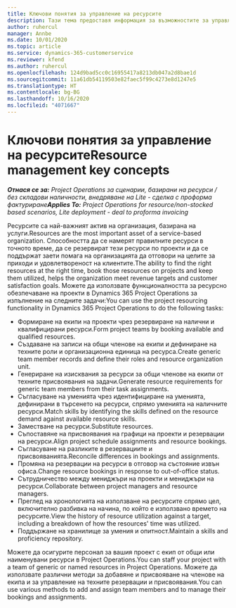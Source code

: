 ```yaml
---
title: Ключови понятия за управление на ресурсите
description: Тази тема предоставя информация за възможностите за управление на ресурс в Microsoft Dynamics Project Operations.
author: ruhercul
manager: Annbe
ms.date: 10/01/2020
ms.topic: article
ms.service: dynamics-365-customerservice
ms.reviewer: kfend
ms.author: ruhercul
ms.openlocfilehash: 124d9bad5cc0c16955417a8213db047a2d8bae1d
ms.sourcegitcommit: 11a61db54119503e82faec5f99c4273e8d1247e5
ms.translationtype: HT
ms.contentlocale: bg-BG
ms.lasthandoff: 10/16/2020
ms.locfileid: "4071667"
---
```

# <a name="resource-management-key-concepts"></a><span data-ttu-id="f962c-103">Ключови понятия за управление на ресурсите</span><span class="sxs-lookup"><span data-stu-id="f962c-103">Resource management key concepts</span></span>

<span data-ttu-id="f962c-104">_**Отнася се за:** Project Operations за сценарии, базирани на ресурси / без складови наличности, внедряване на Lite - сделка с проформа фактуриране_</span><span class="sxs-lookup"><span data-stu-id="f962c-104">_**Applies To:** Project Operations for resource/non-stocked based scenarios, Lite deployment - deal to proforma invoicing_</span></span>

<span data-ttu-id="f962c-105">Ресурсите са най-важният актив на организация, базирана на услуги.</span><span class="sxs-lookup"><span data-stu-id="f962c-105">Resources are the most important asset of a service-based organization.</span></span> <span data-ttu-id="f962c-106">Способността да се намерят правилните ресурси в точното време, да се резервират тези ресурси по проекти и да се поддържат заети помага на организацията да отговори на целите за приходи и удовлетвореност на клиентите.</span><span class="sxs-lookup"><span data-stu-id="f962c-106">The ability to find the right resources at the right time, book those resources on projects and keep them utilized, helps the organization meet revenue targets and customer satisfaction goals.</span></span> <span data-ttu-id="f962c-107">Можете да използвате функционалността за ресурсно обезпечаване на проекти в Dynamics 365 Project Operations за изпълнение на следните задачи:</span><span class="sxs-lookup"><span data-stu-id="f962c-107">You can use the project resourcing functionality in Dynamics 365 Project Operations to do the following tasks:</span></span>

- <span data-ttu-id="f962c-108">Формиране на екипи на проекти чрез резервиране на налични и квалифицирани ресурси.</span><span class="sxs-lookup"><span data-stu-id="f962c-108">Form project teams by booking available and qualified resources.</span></span>
- <span data-ttu-id="f962c-109">Създаване на записи на общи членове на екипи и дефиниране на техните роли и организационна единица на ресурса.</span><span class="sxs-lookup"><span data-stu-id="f962c-109">Create generic team member records and define their roles and resource organization unit.</span></span>
- <span data-ttu-id="f962c-110">Генериране на изисквания за ресурси за общи членове на екипи от техните присвоявания на задачи.</span><span class="sxs-lookup"><span data-stu-id="f962c-110">Generate resource requirements for generic team members from their task assignments.</span></span>
- <span data-ttu-id="f962c-111">Съгласуване на уменията чрез идентифициране на уменията, дефинирани в търсенето на ресурси, спрямо уменията на наличните ресурси.</span><span class="sxs-lookup"><span data-stu-id="f962c-111">Match skills by identifying the skills defined on the resource demand against available resource skills.</span></span>
- <span data-ttu-id="f962c-112">Заместване на ресурси.</span><span class="sxs-lookup"><span data-stu-id="f962c-112">Substitute resources.</span></span>
- <span data-ttu-id="f962c-113">Съпоставяне на присвоявания на графици на проекти и резервации на ресурси.</span><span class="sxs-lookup"><span data-stu-id="f962c-113">Align project schedule assignments and resource bookings.</span></span>
- <span data-ttu-id="f962c-114">Съгласуване на разликите в резервациите и присвояванията.</span><span class="sxs-lookup"><span data-stu-id="f962c-114">Reconcile differences in bookings and assignments.</span></span>
- <span data-ttu-id="f962c-115">Промяна на резервации на ресурси в отговор на състояние извън офиса.</span><span class="sxs-lookup"><span data-stu-id="f962c-115">Change resource bookings in response to out-of-office status.</span></span>
- <span data-ttu-id="f962c-116">Сътрудничество между мениджъри на проекти и мениджъри на ресурси.</span><span class="sxs-lookup"><span data-stu-id="f962c-116">Collaborate between project managers and resource managers.</span></span>
- <span data-ttu-id="f962c-117">Преглед на хронологията на използване на ресурсите спрямо цел, включително разбивка на начина, по който е използвано времето на ресурсите.</span><span class="sxs-lookup"><span data-stu-id="f962c-117">View the history of resource utilization against a target, including a breakdown of how the resources' time was utilized.</span></span>
- <span data-ttu-id="f962c-118">Поддържане на хранилище за умения и опитност.</span><span class="sxs-lookup"><span data-stu-id="f962c-118">Maintain a skills and proficiency repository.</span></span>


<span data-ttu-id="f962c-119">Можете да осигурите персонал за вашия проект с екип от общи или наименувани ресурси в Project Operations.</span><span class="sxs-lookup"><span data-stu-id="f962c-119">You can staff your project with a team of generic or named resources in Project Operations.</span></span> <span data-ttu-id="f962c-120">Можете да използвате различни методи за добавяне и присвояване на членове на екипа и за управление на техните резервации и присвоявания.</span><span class="sxs-lookup"><span data-stu-id="f962c-120">You can use various methods to add and assign team members and to manage their bookings and assignments.</span></span> 
